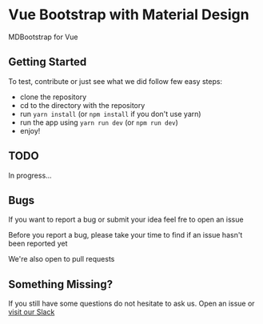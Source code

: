 # Vue Bootstrap with Material Design
MDBootstrap for Vue

## Getting Started
To test, contribute or just see what we did follow few easy steps:
- clone the repository
- cd to the directory with the repository
- run `yarn install` (or `npm install` if you don't use yarn)
- run the app using `yarn run dev` (or `npm run dev`)
- enjoy!

## TODO
In progress...

## Bugs
If you want to report a bug or submit your idea feel fre to open an issue

Before you report a bug, please take your time to find if an issue hasn't been reported yet

We're also open to pull requests

## Something Missing?
If you still have some questions do not hesitate to ask us. Open an issue or [visit our Slack](https://mdbbetatest.slack.com)
